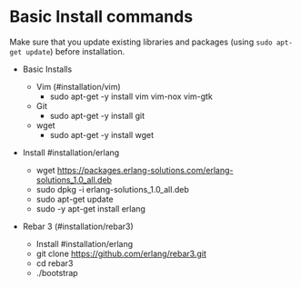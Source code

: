 # Basic Install commands

Make sure that you update existing libraries and packages (using `sudo apt-get update`) before installation.

* Basic Installs
  * Vim (#installation/vim)
    * sudo apt-get -y install vim  vim-nox vim-gtk
  * Git
    * sudo apt-get -y install git 
  * wget
    * sudo apt-get -y install wget  

* Install #installation/erlang
	* wget https://packages.erlang-solutions.com/erlang-solutions_1.0_all.deb
	* sudo dpkg -i erlang-solutions_1.0_all.deb
	* sudo apt-get update
	* sudo -y apt-get install erlang

* Rebar 3 (#installation/rebar3)
	* Install #installation/erlang
	* git clone https://github.com/erlang/rebar3.git
	* cd rebar3
	* ./bootstrap
